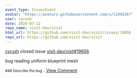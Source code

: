 ```yaml
---
event_type: IssuesEvent
avatar: "https://avatars.githubusercontent.com/u/1194526?"
user: cyrush
date: 2024-07-12
repo_name: visit-dav/visit
html_url: https://github.com/visit-dav/visit/issues/19656
repo_url: https://github.com/visit-dav/visit
---
```


<a href='https://github.com/cyrush' target='_blank'>cyrush</a> closed issue <a href='https://github.com/visit-dav/visit/issues/19656' target='_blank'>visit-dav/visit#19656</a>.

<p>bug reading uniform blueprint mesh</p><small>### Describe the bug...</small><a href='https://github.com/visit-dav/visit/issues/19656' target='_blank'>View Comment</a>